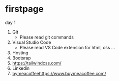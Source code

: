 # firstpage

day 1
1. Git
   - Please read git commands
3. Visual Studio Code
   - Please read VS Code extension for html, css ...
5. Hosting
6. Bootsrap
7. https://tailwindcss.com/
8. Linkedin
9. [bymeacoffee](https://www.buymeacoffee.com/)https://www.buymeacoffee.com/
  
